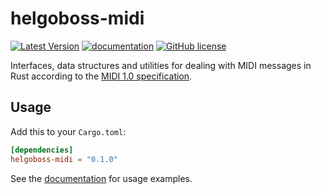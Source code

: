 # helgoboss-midi

[![Latest Version](https://img.shields.io/crates/v/helgoboss-midi.svg)](https://crates.io/crates/helgoboss-midi)
[![documentation](https://docs.rs/helgoboss-midi/badge.svg)](https://docs.rs/helgoboss-midi)
[![GitHub license](https://img.shields.io/badge/license-MIT-blue.svg)](https://raw.githubusercontent.com/helgoboss/helgoboss-midi/master/LICENSE)

Interfaces, data structures and utilities for dealing with MIDI messages in Rust according to the
[MIDI 1.0 specification](https://www.midi.org/specifications-old/category/midi-1-0-detailed-specifications).

## Usage

Add this to your `Cargo.toml`:
```toml
[dependencies]
helgoboss-midi = "0.1.0"
```

See the [documentation](https://docs.rs/helgoboss-midi) for usage examples.